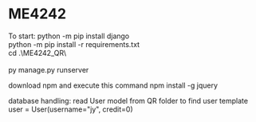 # ME4242

To start:
python -m pip install django<br /> 
python -m pip install -r requirements.txt<br />
cd .\ME4242_QR\  <br />   
py manage.py runserver<br />

download npm and execute this command
npm install -g jquery


database handling:
read User model from QR folder to find user template<br />
user = User(username="jy", credit=0)<br />